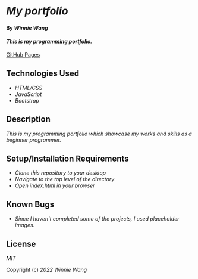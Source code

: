 # _My portfolio_

#### By _**Winnie Wang**_

#### _This is my programming portfolio._

[GitHub Pages](https://weijwang18.github.io/programming-Portfolio/)

## Technologies Used

- _HTML/CSS_
- _JavaScript_
- _Bootstrap_

## Description

_This is my programming portfolio which showcase my works and skills as a beginner programmer._

## Setup/Installation Requirements

- _Clone this repository to your desktop_
- _Navigate to the top level of the directory_
- _Open index.html in your browser_

## Known Bugs

- _Since I haven't completed some of the projects, I used placeholder images._

## License

_MIT_

Copyright (c) _2022_ _Winnie Wang_
